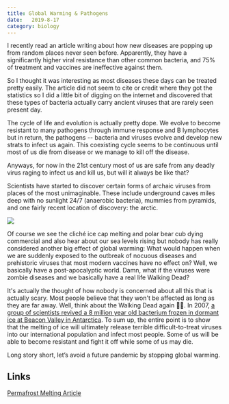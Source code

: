 ```yaml
---
title: Global Warming & Pathogens
date:   2019-8-17
category: biology
---
```


I recently read an article writing about how new diseases are popping up from random places never seen before. Apparently, they have a significantly higher viral resistance than other common bacteria, and 75% of treatment and vaccines are ineffective against them.

So I thought it was interesting as most diseases these days can be treated pretty easily. The article did not seem to cite or credit where they got the statistics so I did a little bit of digging on the internet and discovered that these types of bacteria actually carry ancient viruses that are rarely seen present day.

The cycle of life and evolution is actually pretty dope. We evolve to become resistant to many pathogens through immune response and B lymphocytes but in return, the pathogens -- bacteria and viruses evolve and develop new strats to infect us again. This coexisting cycle seems to be continuous until most of us die from disease or we manage to kill off the disease.

Anyways, for now in the 21st century most of us are safe from any deadly virus raging to infect us and kill us, but will it always be like that?

Scientists have started to discover certain forms of archaic viruses from places of the most unimaginable. These include underground caves miles deep with no sunlight 24/7 (anaerobic bacteria), mummies from pyramids, and one fairly recent location of discovery: the arctic.

![][image-1]

Of course we see the cliché ice cap melting and polar bear cub dying commercial and also hear about our sea levels rising but nobody has really considered another big effect of global warming: What would happen when we are suddenly exposed to the outbreak of nocuous diseases and prehistoric viruses that most modern vaccines have no effect on? Well, we basically have a post-apocalyptic world. Damn, what if the viruses were zombie diseases and we basically have a real life Walking Dead?

It's actually the thought of how nobody is concerned about all this that is actually scary. Most people believe that they won't be affected as long as they are far away. Well, think about the Walking Dead again 🧟‍♂️. In 2007, [a group of scientists revived a 8 million year old bacterium frozen in dormant ice at Beacon Valley in Antarctica][1]. To sum up, the entire point is to show that the melting of ice will ultimately release terrible difficult-to-treat viruses into our international population and infect most people. Some of us will be able to become resistant and fight it off while some of us may die.

Long story short, let’s avoid a future pandemic by stopping global warming.

## Links
[Permafrost Melting Article][2]

[1]:	http://www.bbc.com/earth/story/20170504-there-are-diseases-hidden-in-ice-and-they-are-waking-up
[2]:	https://e360.yale.edu/features/how-melting-permafrost-is-beginning-to-transform-the-arctic

[image-1]:	https://cdn.mos.cms.futurecdn.net/pbVGgJ7s7BSJysoaBfVcxa.jpg